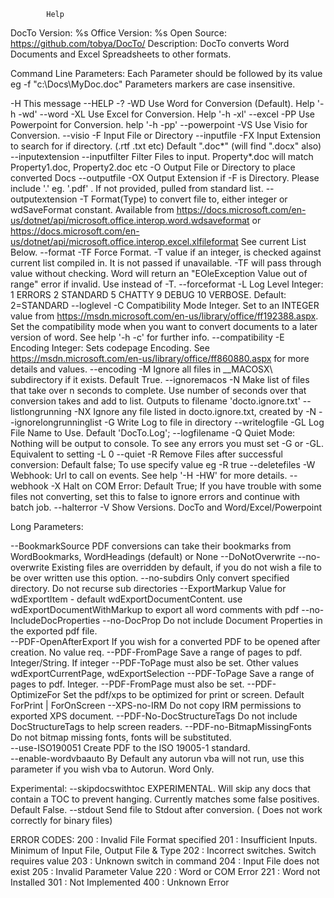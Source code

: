 


            Help
DocTo Version: %s
Office Version: %s
Open Source: https://github.com/tobya/DocTo/
Description: DocTo converts Word Documents and Excel Spreadsheets to other formats.

Command Line Parameters:
Each Parameter should be followed by its value eg
        -f "c:\Docs\MyDoc.doc"
Parameters markers are case insensitive.

  -H  This message
      --HELP -?
  -WD Use Word for Conversion (Default). Help '-h -wd'
      --word
  -XL Use Excel for Conversion. Help '-h -xl'
      --excel
  -PP Use Powerpoint for Conversion. help '-h -pp'
      --powerpoint
  -VS Use Visio for Conversion. 
      --visio
  -F  Input File or Directory
      --inputfile
  -FX Input Extension to search for if directory. (.rtf .txt etc)
      Default ".doc*" (will find ".docx" also)
      --inputextension
  --inputfilter
      Filter Files to input. Property*.doc will match Property1.doc,
      Property2.doc etc
  -O  Output File or Directory to place converted Docs
      --outputfile
  -OX Output Extension if -F is Directory. Please include '.' eg. '.pdf' .
      If not provided, pulled from standard list.
      --outputextension
  -T  Format(Type) to convert file to, either integer or wdSaveFormat constant.
      Available from
      https://docs.microsoft.com/en-us/dotnet/api/microsoft.office.interop.word.wdsaveformat
      or https://docs.microsoft.com/en-us/dotnet/api/microsoft.office.interop.excel.xlfileformat
      See current List Below.
      --format
  -TF Force Format. -T value if an integer, is checked against current list
      compiled in. It is not passed if unavailable.  -TF will pass through value
      without checking. Word will return an "EOleException  Value out of range"
      error if invalid. Use instead of -T.
      --forceformat
  -L  Log Level Integer: 1 ERRORS 2 STANDARD 5 CHATTY 9 DEBUG 10 VERBOSE. Default: 2=STANDARD
      --loglevel
  -C  Compatibility Mode Integer. Set to an INTEGER value from
      https://msdn.microsoft.com/en-us/library/office/ff192388.aspx.
      Set the compatibility mode when you want to convert documents to a later
      version of word. See help '-h -c' for further info.
      --compatibility
  -E  Encoding Integer: Sets codepage Encoding.  See
      https://msdn.microsoft.com/en-us/library/office/ff860880.aspx
      for more details and values.
      --encoding
  -M  Ignore all files in __MACOSX\ subdirectory if it exists.  Default True.
      --ignoremacos
  -N  Make list of files that take over n seconds to complete.
      Use number of seconds over that conversion takes and add to list.
      Outputs to filename 'docto.ignore.txt'
      --listlongrunning
  -NX Ignore any file listed in docto.ignore.txt, created by -N
      --ignorelongrunninglist
  -G  Write Log to file in directory
      --writelogfile
  -GL Log File Name to Use. Default 'DocTo.Log';
      --logfilename
  -Q  Quiet Mode: Nothing will be output to console.  To see any errors you must
      set -G or -GL. Equivalent to setting -L 0
      --quiet
  -R  Remove Files after successful conversion: Default false; To use specify
      value eg -R true
      --deletefiles
  -W  Webhook: Url to call on events. See help '-H -HW' for more details.
      --webhook
  -X  Halt on COM Error: Default True;  If you have trouble with some files
      not converting, set this to false to ignore errors and continue with
      batch job.
      --halterror
  -V  Show Versions.  DocTo and Word/Excel/Powerpoint

Long Parameters:

  --BookmarkSource
      PDF conversions can take their bookmarks from
      WordBookmarks, WordHeadings (default) or None
  --DoNotOverwrite
  --no-overwrite
      Existing files are overridden by default, if you do not wish a file to be
      over written use this option.
  --no-subdirs Only convert specified directory. Do not recurse sub directories
  --ExportMarkup Value for wdExportItem - default wdExportDocumentContent.
      use    wdExportDocumentWithMarkup to export all word comments with pdf
  --no-IncludeDocProperties 
  --no-DocProp
      Do not include Document Properties in the exported pdf file.      
  --PDF-OpenAfterExport
      If you wish for a converted PDF to be opened after creation. No value req.
  --PDF-FromPage
      Save a range of pages to pdf. Integer/String. If integer --PDF-ToPage must also be set.
      Other values wdExportCurrentPage, wdExportSelection
  --PDF-ToPage
      Save a range of pages to pdf. Integer. --PDF-FromPage must also be set.
  --PDF-OptimizeFor
      Set the pdf/xps to be optimized for print or screen.
      Default  ForPrint | ForOnScreen
  --XPS-no-IRM
      Do not copy IRM permissions to exported XPS document.
  --PDF-No-DocStructureTags
      Do not include DocStructureTags to help screen readers.
  --PDF-no-BitmapMissingFonts
      Do not bitmap missing fonts, fonts will be substituted.   
  --use-ISO190051 
      Create PDF to the ISO 19005-1 standard.  
  --enable-wordvbaauto
      By Default any autorun vba will not run, use this parameter if you wish vba to Autorun. Word Only.



Experimental:
  --skipdocswithtoc
      EXPERIMENTAL.  Will skip any docs that contain a TOC to prevent hanging.
      Currently matches some false positives.  Default False.
  --stdout
      Send file to Stdout after conversion. ( Does not work correctly for binary files)

ERROR CODES:
200 : Invalid File Format specified
201 : Insufficient Inputs.  Minimum of Input File, Output File & Type
202 : Incorrect switches.  Switch requires value
203 : Unknown switch in command
204 : Input File does not exist
205 : Invalid Parameter Value
220 : Word or COM Error
221 : Word not Installed
301 : Not Implemented
400 : Unknown Error


                